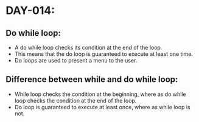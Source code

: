 # DAY-014:

## Do while loop:
- A do while loop checks its condition at the end of the loop.
- This means that the do loop is guaranteed to execute at least one time.
- Do loops are used to present a menu to the user.

## Difference between while and do while loop:

- While loop checks the condition at the beginning, where as do while loop checks the condition at the end of the loop.
- Do loop is guaranteed to execute at least once, where as while loop is not.